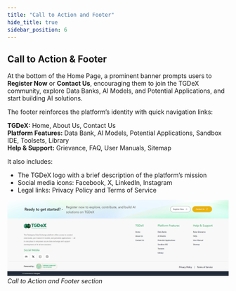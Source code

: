 ```yaml
---
title: "Call to Action and Footer"
hide_title: true
sidebar_position: 6
---
```


## Call to Action & Footer

At the bottom of the Home Page, a prominent banner prompts users to **Register Now** or **Contact Us**, encouraging them to join the TGDeX community, explore Data Banks, AI Models, and Potential Applications, and start building AI solutions.

The footer reinforces the platform’s identity with quick navigation links:

**TGDeX:** Home, About Us, Contact Us  
**Platform Features:** Data Bank, AI Models, Potential Applications, Sandbox IDE, Toolsets, Library  
**Help & Support:** Grievance, FAQ, User Manuals, Sitemap

It also includes:
- The TGDeX logo with a brief description of the platform’s mission
- Social media icons: Facebook, X, LinkedIn, Instagram
- Legal links: Privacy Policy and Terms of Service

![Call to Action and Footer section](images/action_footer.png)  
*Call to Action and Footer section*
